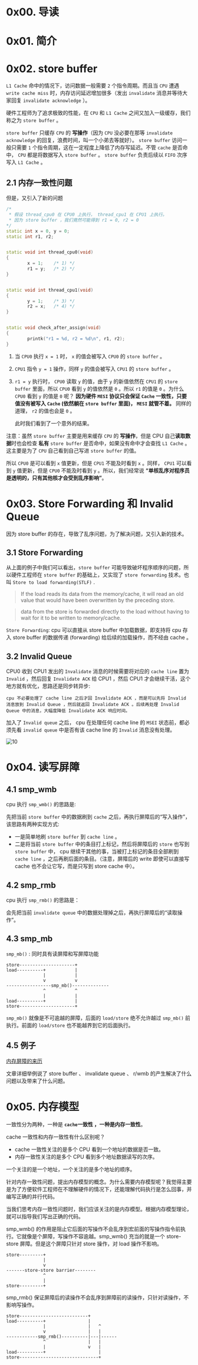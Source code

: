 # 0x00. 导读

# 0x01. 简介


# 0x02. store buffer

`L1 Cache` 命中的情况下，访问数据一般需要 `2` 个指令周期。而且当 `CPU` 遭遇 `write cache miss` 时，内存访问延迟增加很多（发出 `invalidate` 消息并等待大家回复 `invalidate acknowledge` ）。

硬件工程师为了追求极致的性能，在 `CPU` 和 `L1 Cache` 之间又加入一级缓存，我们称之为 `store buffer` 。

`store buffer` 只缓存 `CPU` 的 **写操作**（因为 `CPU` 没必要在那等 `invalidate acknowledge` 的回复，浪费时间，叫一个小弟去等就好）。
`store buffer` 访问一般只需要 `1` 个指令周期，这在一定程度上降低了内存写延迟。不管 `cache` 是否命中， `CPU` 都是将数据写入 `store buffer` 。 `store buffer` 负责后续以 `FIFO` 次序写入 `L1 Cache` 。

## 2.1 内存一致性问题

但是，又引入了新的问题
```c++
/*
 * 假设 thread_cpu0 在 CPU0 上执行， thread_cpu1 在 CPU1 上执行。
 * 因为 store buffer ，我们竟然可能得到 r1 = 0, r2 = 0
*/
static int x = 0, y = 0;
static int r1, r2;


static void int thread_cpu0(void)
{
        x = 1;    /* 1) */
        r1 = y;   /* 2) */
}


static void int thread_cpu1(void)
{
        y = 1;    /* 3) */
        r2 = x;   /* 4) */
}


static void check_after_assign(void)
{
        printk("r1 = %d, r2 = %d\n", r1, r2);
}
```
1. 当 `CPU0` 执行 `x = 1` 时， `x` 的值会被写入 `CPU0` 的 `store buffer` 。
2. `CPU1` 指令 `y = 1` 操作，同样 `y` 的值会被写入 `CPU1` 的 `store buffer` 。
3. `r1 = y` 执行时， `CPU0` 读取 `y` 的值，由于 `y` 的新值依然在 `CPU1` 的 `store buffer` 里面，所以 `CPU0` 看到 `y` 的值依然是 `0` 。所以 `r1` 的值是 `0` 。为什么 `CPU0` 看到 `y` 的值是 `0` 呢？ **因为硬件 `MESI` 协议只会保证 `Cache` 一致性，只要值没有被写入 `Cache` (依然躺在 `store buffer` 里面)， `MESI` 就管不着。** 同样的道理， `r2` 的值也会是 `0` 。
    
    此时我们看到了一个意外的结果。

注意：虽然 `store buffer` 主要是用来缓存 `CPU` 的 **写操作**，但是 CPU 自己**读取数据**时也会检查 **私有** `store buffer` 是否命中，如果没有命中才会查找 `L1 Cache` 。这主要是为了 `CPU` 自己看到自己写进 `store buffer` 的值。

所以 `CPU0` 是可以看到 `x` 值更新，但是 `CPU1` 不能及时看到 `x` 。同样， `CPU1` 可以看到 `y` 值更新，但是 `CPU0` 不能及时看到 `y` 。所以，我们经常说 **“单核乱序对程序员是透明的，只有其他核才会受到乱序影响”**。

# 0x03. Store Forwarding 和 Invalid Queue

因为 store buffer 的存在，导致了乱序问题，为了解决问题，又引入新的技术。

## 3.1 Store Forwarding

从上面的例子中我们可以看出，`store buffer` 可能导致破坏程序顺序的问题，所以硬件工程师在 `store buffer` 的基础上，又实现了 `store forwarding` 技术。也叫 `Store to load forwarding(STLF)` .

> If the load reads its data from the memory/cache, it will read an old value that would have been overwritten by the preceding store.

> data from the store is forwarded directly to the load without having to wait for it to be written to memory/cache.

`Store Forwarding`: cpu 可以直接从 store buffer 中加载数据，即支持将 cpu 存入 store buffer 的数据传递 (forwarding) 给后续的加载操作，而不经由 cache 。

## 3.2 Invalid Queue

CPU0 收到 CPU1 发出的 `Invalidate` 消息的时候需要将对应的 `cache line` 置为 `Invalid` ，然后回复 `Invalidate ACK` 给 CPU1 ，然后 CPU1 才会继续干活，这个地方就有优化，思路还是同步转异步: 

    cpu 不必要处理了 cache line 之后才回 Invalidate ACK ，而是可以先将 Invalid 消息放到 Invalid Queue ，然后就返回 Invalidate ACK 。后续再处理 Invalid Queue 中的消息，大幅度降低 Invalidate ACK 响应时间。

加入了 `Invalid queue` 之后， cpu 在处理任何 cache line 的 `MSEI` 状态前，都必须先看 `invalid queue` 中是否有该 cache line 的 `Invalid` 消息没有处理。

![10](../../pic/with_invalidate_queue.png)

# 0x04. 读写屏障

## 4.1 smp_wmb

cpu 执行 `smp_wmb()` 的思路是: 

先把当前 `store buffer` 中的数据刷到 `cache` 之后，再执行屏障后的“写入操作”，该思路有两种实现方式: 
- 一是简单地刷 `store buffer` 到 `cache line` 。
- 二是将当前 `store buffer` 中的条目打上标记，然后将屏障后的 `store` 也写到 `store buffer` 中， cpu 继续干其他的事，当被打上标记的条目全部刷到 `cache line` ，之后再刷后面的条目。（注意，屏障后的 write 即使可以直接写 cache 也不会让它写，而是只写到 store cache 中）。

## 4.2 smp_rmb

cpu 执行 `smp_rmb()` 的思路是：

会先把当前 `invalidate queue` 中的数据处理掉之后，再执行屏障后的“读取操作”。

## 4.3 smp_mb
`smp_mb()` : 同时具有读屏障和写屏障功能

```
store---------------------+
load----------+           |
              |           |
              v           v
-----------------smp_mb()--------------
              ^           ^
              |           |
load----------+           |
store---------------------+
```

`smp_mb()` 就像是不可逾越的屏障，后面的 `load/store` 绝不允许越过 `smp_mb()` 前执行。前面的 `load/store` 也不能越界到它的后面执行。

## 4.5 例子

[内存屏障的来历](https://zhuanlan.zhihu.com/p/125549632)

文章详细举例说了 store buffer 、 invalidate queue 、 r/wmb 的产生解决了什么问题以及带来了什么问题。

# 0x05. 内存模型

一致性分为两种，一种是 **`cache`一致性 **，一种是**内存一致性**。

cache 一致性和内存一致性有什么区别呢？  
- cache 一致性关注的是多个 CPU 看到一个地址的数据是否一致。  
- 内存一致性关注的是多个 CPU 看到多个地址数据读写的次序。

一个关注的是一个地址，一个关注的是多个地址的顺序。

针对内存一致性问题，提出内存模型的概念。为什么需要内存模型呢？我觉得主要是为了方便软件工程师在不理解硬件的情况下，还能理解代码执行是怎么回事，并编写正确的并行代码。


当我们思考内存一致性问题时，我们应该关注的是内存模型。根据内存模型理论，就可以指导我们写出正确的代码。


smp_wmb() 的作用是阻止它后面的写操作不会乱序到宏前面的写操作指令前执行。它就像是个屏障，写操作不容逾越。smp_wmb() 充当的就是一个 store-store 屏障。但是这个屏障只针对 store 操作，对 load 操作不影响。

```
store---------+
              |
              v
-------store-store barrier--------
              ^
              |
store---------+
```


smp_rmb() 保证屏障后的读操作不会乱序到屏障前的读操作，只针对读操作，不影响写操作。

```
store--------------------------+
load----------+                |
              |                |   ^
              v                |   |
------------smp_rmb()----------|---|------
              ^                |   |
              |                v   |
load----------+                    |
store------------------------------+
```